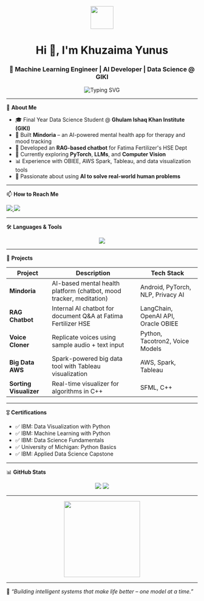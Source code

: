 <p align="center">
  <img src="https://media.giphy.com/media/ZVik7pBtu9dNS/giphy.gif" width="60" />
</p>

<h1 align="center">Hi 👋, I'm Khuzaima Yunus</h1>
<h3 align="center">🚀 Machine Learning Engineer | AI Developer | Data Science @ GIKI</h3>

<p align="center">
  <img src="https://readme-typing-svg.demolab.com?font=Fira+Code&size=20&pause=1000&color=00FF99&center=true&vCenter=true&width=435&lines=AI+Developer+%7C+Data+Scientist" alt="Typing SVG" />
</p>

---

🌟 **About Me**

- 🎓 Final Year Data Science Student @ **Ghulam Ishaq Khan Institute (GIKI)**  
- 🧠 Built **Mindoria** – an AI-powered mental health app for therapy and mood tracking  
- 💬 Developed an **RAG-based chatbot** for Fatima Fertilizer's HSE Dept  
- 🌱 Currently exploring **PyTorch**, **LLMs**, and **Computer Vision**  
- 📊 Experience with OBIEE, AWS Spark, Tableau, and data visualization tools  
- 🎯 Passionate about using **AI to solve real-world human problems**

---

📫 **How to Reach Me**

<p align="left">
  <a href="mailto:khankhuzaimah2@gmail.com">
    <img src="https://img.shields.io/badge/Gmail-Contact-red?logo=gmail&logoColor=white" />
  </a>
  <a href="https://www.linkedin.com/in/khuzaima-yunus-571941236/" target="_blank">
    <img src="https://img.shields.io/badge/LinkedIn-Khuzaima_Yunus-blue?logo=linkedin&logoColor=white" />
  </a>
</p>

---

🛠️ **Languages & Tools**

<p align="center">
  <img src="https://skillicons.dev/icons?i=python,c,cpp,html,css,js,pytorch,tensorflow,opencv,git,github,vscode,linux,aws,tableau" />
</p>

---

🚀 **Projects**

| Project        | Description                                                                 | Tech Stack                         |
|----------------|-----------------------------------------------------------------------------|-------------------------------------|
| **Mindoria**   | AI-based mental health platform (chatbot, mood tracker, meditation)         | Android, PyTorch, NLP, Privacy AI  |
| **RAG Chatbot**| Internal AI chatbot for document Q&A at Fatima Fertilizer HSE               | LangChain, OpenAI API, Oracle OBIEE|
| **Voice Cloner**| Replicate voices using sample audio + text input                           | Python, Tacotron2, Voice Models     |
| **Big Data AWS**| Spark-powered big data tool with Tableau visualization                     | AWS, Spark, Tableau                 |
| **Sorting Visualizer**| Real-time visualizer for algorithms in C++                           | SFML, C++                           |

---

🎖️ **Certifications**

- ✅ IBM: Data Visualization with Python  
- ✅ IBM: Machine Learning with Python  
- ✅ IBM: Data Science Fundamentals  
- ✅ University of Michigan: Python Basics  
- ✅ IBM: Applied Data Science Capstone

---

📊 **GitHub Stats**

<p align="center">
  <img src="https://github-readme-stats.vercel.app/api?username=khuzYunus&show_icons=true&theme=tokyonight" />
  <img src="https://github-readme-streak-stats.herokuapp.com/?user=khuzYunus&theme=tokyonight" />
</p>

---

<p align="center">
  <img src="https://media.giphy.com/media/3ohzdIuqJoo8QdKlnW/giphy.gif" width="200" />
</p>

---

🧠 *“Building intelligent systems that make life better – one model at a time.”*

